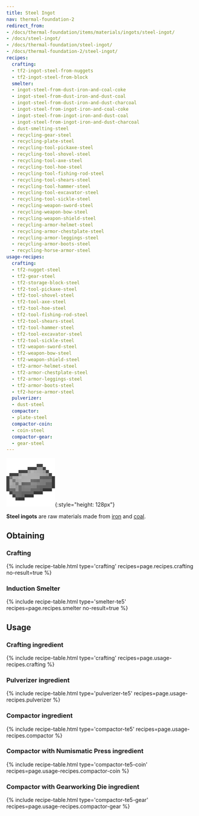 ```yaml
---
title: Steel Ingot
nav: thermal-foundation-2
redirect_from:
- /docs/thermal-foundation/items/materials/ingots/steel-ingot/
- /docs/steel-ingot/
- /docs/thermal-foundation/steel-ingot/
- /docs/thermal-foundation-2/steel-ingot/
recipes:
  crafting:
  - tf2-ingot-steel-from-nuggets
  - tf2-ingot-steel-from-block
  smelter:
  - ingot-steel-from-dust-iron-and-coal-coke
  - ingot-steel-from-dust-iron-and-dust-coal
  - ingot-steel-from-dust-iron-and-dust-charcoal
  - ingot-steel-from-ingot-iron-and-coal-coke
  - ingot-steel-from-ingot-iron-and-dust-coal
  - ingot-steel-from-ingot-iron-and-dust-charcoal
  - dust-smelting-steel
  - recycling-gear-steel
  - recycling-plate-steel
  - recycling-tool-pickaxe-steel
  - recycling-tool-shovel-steel
  - recycling-tool-axe-steel
  - recycling-tool-hoe-steel
  - recycling-tool-fishing-rod-steel
  - recycling-tool-shears-steel
  - recycling-tool-hammer-steel
  - recycling-tool-excavator-steel
  - recycling-tool-sickle-steel
  - recycling-weapon-sword-steel
  - recycling-weapon-bow-steel
  - recycling-weapon-shield-steel
  - recycling-armor-helmet-steel
  - recycling-armor-chestplate-steel
  - recycling-armor-leggings-steel
  - recycling-armor-boots-steel
  - recycling-horse-armor-steel
usage-recipes:
  crafting:
  - tf2-nugget-steel
  - tf2-gear-steel
  - tf2-storage-block-steel
  - tf2-tool-pickaxe-steel
  - tf2-tool-shovel-steel
  - tf2-tool-axe-steel
  - tf2-tool-hoe-steel
  - tf2-tool-fishing-rod-steel
  - tf2-tool-shears-steel
  - tf2-tool-hammer-steel
  - tf2-tool-excavator-steel
  - tf2-tool-sickle-steel
  - tf2-weapon-sword-steel
  - tf2-weapon-bow-steel
  - tf2-weapon-shield-steel
  - tf2-armor-helmet-steel
  - tf2-armor-chestplate-steel
  - tf2-armor-leggings-steel
  - tf2-armor-boots-steel
  - tf2-horse-armor-steel
  pulverizer:
  - dust-steel
  compactor:
  - plate-steel
  compactor-coin:
  - coin-steel
  compactor-gear:
  - gear-steel
---
```


![Steel ingot](/assets/images/thermal-foundation-2/ingot-steel.png){:style="height: 128px"}


**Steel ingots** are raw materials made from
[iron](https://minecraft.gamepedia.com/Iron_Ingot) and
[coal](https://minecraft.gamepedia.com/Coal).


Obtaining
---------

### Crafting
{% include recipe-table.html type='crafting' recipes=page.recipes.crafting no-result=true %}

### Induction Smelter
{% include recipe-table.html type='smelter-te5' recipes=page.recipes.smelter no-result=true %}


Usage
-----

### Crafting ingredient
{% include recipe-table.html type='crafting' recipes=page.usage-recipes.crafting %}

### Pulverizer ingredient
{% include recipe-table.html type='pulverizer-te5' recipes=page.usage-recipes.pulverizer %}

### Compactor ingredient
{% include recipe-table.html type='compactor-te5' recipes=page.usage-recipes.compactor %}

### Compactor with Numismatic Press ingredient
{% include recipe-table.html type='compactor-te5-coin' recipes=page.usage-recipes.compactor-coin %}

### Compactor with Gearworking Die ingredient
{% include recipe-table.html type='compactor-te5-gear' recipes=page.usage-recipes.compactor-gear %}
